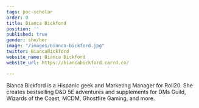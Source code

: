 ```yaml
---
tags: poc-scholar
order: 0
title: Bianca Bickford
position: ''
published: true
gender: she/her
image: "/images/bianca-bickford.jpg"
twitter: BiancaBickford
website_name: Bianca Bickford
website_url: https://biancabickford.carrd.co/

---
```

Bianca Bickford is a Hispanic geek and Marketing Manager for Roll20. She creates bestselling D&D 5E adventures and supplements for DMs Guild, Wizards of the Coast, MCDM, Ghostfire Gaming, and more.
